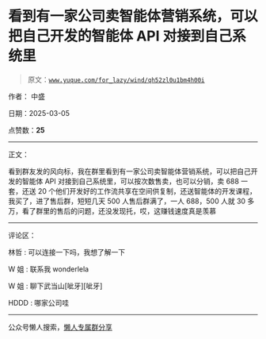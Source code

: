 # 看到有一家公司卖智能体营销系统，可以把自己开发的智能体 API 对接到自己系统里

> 原文：[`www.yuque.com/for_lazy/wind/qh52zl0u1bm4h00i`](https://www.yuque.com/for_lazy/wind/qh52zl0u1bm4h00i)

作者： 中盛

日期：2025-03-05

点赞数：**25**

* * *

正文：

看到群友发的风向标，我在群里看到有一家公司卖智能体营销系统，可以把自己开发的智能体 API 对接到自己系统里，可以按次数售卖，也可以分销，卖 688 一套，还送 20 个他们开发好的工作流共享在空间供复制，还送智能体的开发课程，我买了，进了售后群，短短几天 500 人售后群满了，一人 688，500 人就 30 多万，看了群里的售后的问题，还没发现托，哎，这赚钱速度真是羡慕

* * *

评论区：

林哲 : 可以连接一下吗，我想了解一下

W 姐 : 联系我 wonderlela

W 姐 : 聊下武当山[呲牙][呲牙]

HDDD : 哪家公司哇

* * *

公众号懒人搜索，[懒人专属群分享](https://lazybook.fun/#/blog/group)